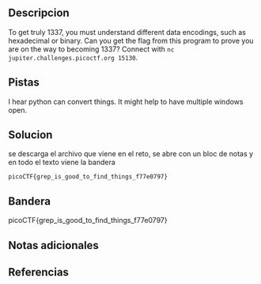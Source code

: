 
## Descripcion
To get truly 1337, you must understand different data encodings, such as hexadecimal or binary. Can you get the flag from this program to prove you are on the way to becoming 1337? Connect with `nc jupiter.challenges.picoctf.org 15130`.

## Pistas
I hear python can convert things.
It might help to have multiple windows open.

## Solucion
se descarga el archivo que viene en el reto, se abre con un bloc de notas y en todo el texto viene la bandera
```
picoCTF{grep_is_good_to_find_things_f77e0797}
```

## Bandera
picoCTF{grep_is_good_to_find_things_f77e0797}

## Notas adicionales



## Referencias
